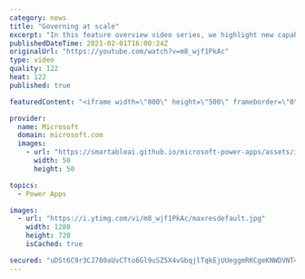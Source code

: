 ```yaml
---
category: news
title: "Governing at scale"
excerpt: "In this feature overview video series, we highlight new capabilities included in the latest update to Microsoft Power Apps.  Microsoft's Power Platform is a rich ecosystem of more than three hundred Microsoft and non-Microsoft connectors that can be leveraged by apps and flows. We are proud to introduce"
publishedDateTime: 2021-02-01T16:00:24Z
originalUrl: "https://youtube.com/watch?v=m8_wjf1PkAc"
type: video
quality: 122
heat: 122
published: true

featuredContent: "<iframe width=\"800\" height=\"500\" frameborder=\"0\" src=\"https://www.youtube.com/embed/m8_wjf1PkAc\" allow=\"accelerometer; autoplay; encrypted-media; gyroscope; picture-in-picture\" allowfullscreen></iframe>"

provider:
  name: Microsoft
  domain: microsoft.com
  images:
    - url: "https://smartableai.github.io/microsoft-power-apps/assets/images/organizations/microsoft.com-50x50.jpg"
      width: 50
      height: 50

topics:
  - Power Apps

images:
  - url: "https://i.ytimg.com/vi/m8_wjf1PkAc/maxresdefault.jpg"
    width: 1280
    height: 720
    isCached: true

secured: "uDSt6C9r3CJ780aUvCTto6Gl9uSZ5X4vGbqjlTqkEjUUeggmRKCgeKNWDVNT4RsS6/pgFVFZSlBcPw/xXuYXbwrnjD4PlNMWbgMjlnsXf0lf1R+KUURlO/x6oh4vO6GcKQu49qyjav4ApjVQc7NEMKniDO1qi2V+Rw2d8gmqEoiwILV7Nx8g4oCSjV83PFubc2Mx2sVMEEdDLlfwSTM6zaXsCh2yqn9e0fl6HpaKAJozCVNCCfrMGkMqK1ayA5qopwFUP9Ksdfm8ydzXG7MlvwovxYOd+9k0LLkjxRunEtOo9I+G3E++/8Gd0yvxcfgdz3EzlxX1fNQxrpvC9jkSlb7THHzHgxMQpiVMw5nIVVA6tIQTLaLxiOkrc1UowTUKlEzsQ1RCOkitvwol69XH3ZmaAu2X/SYEG13QOcq+sx4=;98tR91llA8KaZI6RrQy63A=="
---
```


